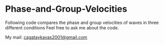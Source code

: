# Phase-and-Group-Velocities
Following code compares the phase and group velocities of waves in three different conditions
Feel free to ask me about the code.

My mail: cagataykavas2001@gmail.com
